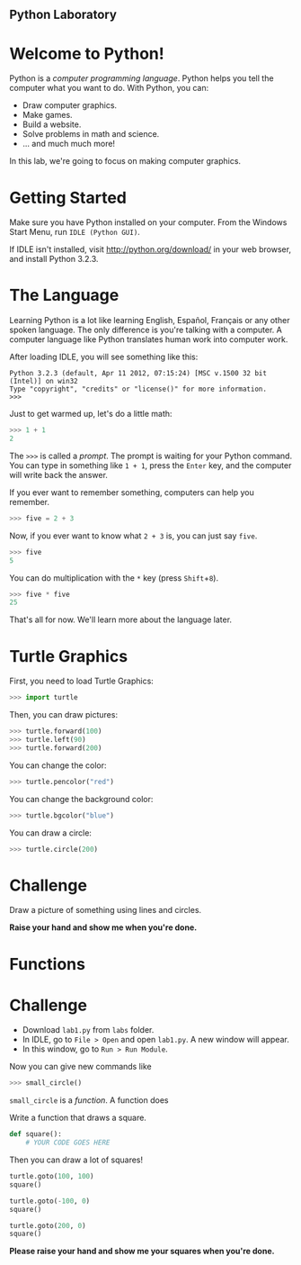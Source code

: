 Python Laboratory
---

# Welcome to Python!

Python is a *computer programming language*.
Python helps you tell the computer what you want to do.
With Python, you can:

* Draw computer graphics.
* Make games.
* Build a website.
* Solve problems in math and science.
* ... and much much more!

In this lab, we're going to focus on making computer graphics.

# Getting Started

Make sure you have Python installed on your computer.
From the Windows Start Menu, run `IDLE (Python GUI)`.

If IDLE isn't installed, visit http://python.org/download/ in your web browser, and install Python 3.2.3. 

# The Language

Learning Python is a lot like learning English, Español, Français or any other spoken language.
The only difference is you're talking with a computer.
A computer language like Python translates human work into computer work.

After loading IDLE, you will see something like this:

```
Python 3.2.3 (default, Apr 11 2012, 07:15:24) [MSC v.1500 32 bit (Intel)] on win32
Type "copyright", "credits" or "license()" for more information.
>>> 
```

Just to get warmed up, let's do a little math:
```python
>>> 1 + 1
2
```

The `>>>` is called a *prompt*. The prompt is waiting for your Python command.
You can type in something like `1 + 1`, press the `Enter` key, and the computer will write back the answer.

If you ever want to remember something, computers can help you remember.

```python
>>> five = 2 + 3
```

Now, if you ever want to know what `2 + 3` is, you can just say `five`.

```python
>>> five
5
```

You can do multiplication with the `*` key (press `Shift`+`8`).

```python
>>> five * five
25
```

That's all for now. We'll learn more about the language later.

# Turtle Graphics

First, you need to load Turtle Graphics:
    
```python
>>> import turtle
```
    
Then, you can draw pictures:
    
```python
>>> turtle.forward(100)
>>> turtle.left(90)
>>> turtle.forward(200)
```

You can change the color:
    
```python
>>> turtle.pencolor("red")
```

You can change the background color:
    
```python
>>> turtle.bgcolor("blue")
```

You can draw a circle:
```python
>>> turtle.circle(200)
```

# Challenge

Draw a picture of something using lines and circles.

**Raise your hand and show me when you're done.**

# Functions



# Challenge

* Download `lab1.py` from `labs` folder.
* In IDLE, go to `File > Open` and open `lab1.py`. A new window will appear.
* In this window, go to `Run > Run Module`.

Now you can give new commands like

```python
>>> small_circle()
```

`small_circle` is a *function*. A function does 

Write a function that draws a square.

```python
def square():
    # YOUR CODE GOES HERE
```



Then you can draw a lot of squares!

```python
turtle.goto(100, 100)
square()

turtle.goto(-100, 0)
square()

turtle.goto(200, 0)
square()
```

**Please raise your hand and show me your squares when you're done.**